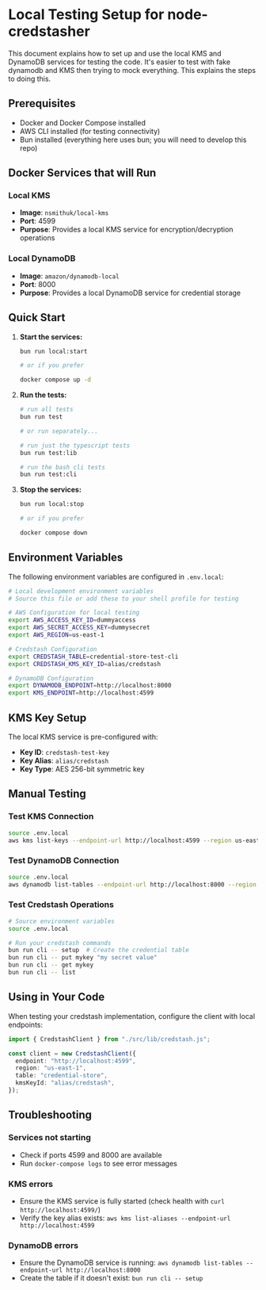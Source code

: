 # Local Testing Setup for node-credstasher

This document explains how to set up and use the local KMS and DynamoDB services for testing the code. It's easier to test with fake dynamodb and KMS then trying to mock everything. This explains the steps to doing this.

## Prerequisites

- Docker and Docker Compose installed
- AWS CLI installed (for testing connectivity)
- Bun installed (everything here uses bun; you will need to develop this repo)

## Docker Services that will Run

### Local KMS

- **Image**: `nsmithuk/local-kms`
- **Port**: 4599
- **Purpose**: Provides a local KMS service for encryption/decryption operations

### Local DynamoDB

- **Image**: `amazon/dynamodb-local`
- **Port**: 8000
- **Purpose**: Provides a local DynamoDB service for credential storage

## Quick Start

1. **Start the services:**

    ```bash
    bun run local:start

    # or if you prefer

    docker compose up -d
    ```

1. **Run the tests:**

    ```bash
    # run all tests
    bun run test

    # or run separately...

    # run just the typescript tests
    bun run test:lib

    # run the bash cli tests
    bun run test:cli
    ```

1. **Stop the services:**

    ```bash
    bun run local:stop

    # or if you prefer

    docker compose down
    ```

## Environment Variables

The following environment variables are configured in `.env.local`:

```bash
# Local development environment variables
# Source this file or add these to your shell profile for testing

# AWS Configuration for local testing
export AWS_ACCESS_KEY_ID=dummyaccess
export AWS_SECRET_ACCESS_KEY=dummysecret
export AWS_REGION=us-east-1

# Credstash Configuration
export CREDSTASH_TABLE=credential-store-test-cli
export CREDSTASH_KMS_KEY_ID=alias/credstash

# DynamoDB Configuration
export DYNAMODB_ENDPOINT=http://localhost:8000
export KMS_ENDPOINT=http://localhost:4599
```

## KMS Key Setup

The local KMS service is pre-configured with:

- **Key ID**: `credstash-test-key`
- **Key Alias**: `alias/credstash`
- **Key Type**: AES 256-bit symmetric key

## Manual Testing

### Test KMS Connection

```bash
source .env.local
aws kms list-keys --endpoint-url http://localhost:4599 --region us-east-1
```

### Test DynamoDB Connection

```bash
source .env.local
aws dynamodb list-tables --endpoint-url http://localhost:8000 --region us-east-1
```

### Test Credstash Operations

```bash
# Source environment variables
source .env.local

# Run your credstash commands
bun run cli -- setup  # Create the credential table
bun run cli -- put mykey "my secret value"
bun run cli -- get mykey
bun run cli -- list
```

## Using in Your Code

When testing your credstash implementation, configure the client with local endpoints:

```typescript
import { CredstashClient } from "./src/lib/credstash.js";

const client = new CredstashClient({
  endpoint: "http://localhost:4599",
  region: "us-east-1",
  table: "credential-store",
  kmsKeyId: "alias/credstash",
});
```

## Troubleshooting

### Services not starting

- Check if ports 4599 and 8000 are available
- Run `docker-compose logs` to see error messages

### KMS errors

- Ensure the KMS service is fully started (check health with `curl http://localhost:4599/`)
- Verify the key alias exists: `aws kms list-aliases --endpoint-url http://localhost:4599`

### DynamoDB errors

- Ensure the DynamoDB service is running: `aws dynamodb list-tables --endpoint-url http://localhost:8000`
- Create the table if it doesn't exist: `bun run cli -- setup`

